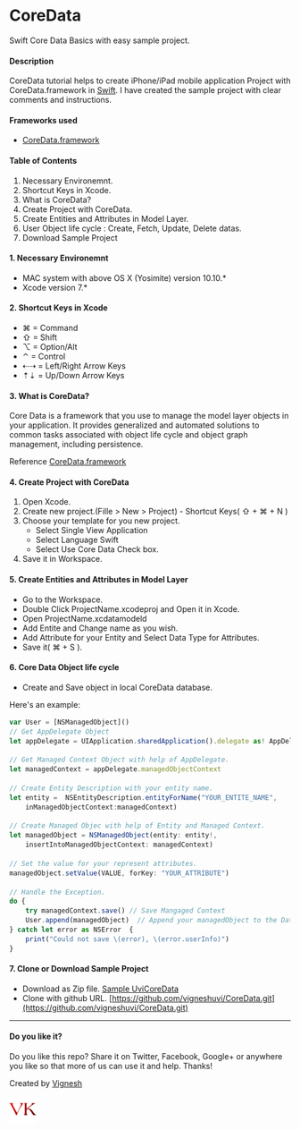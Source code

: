 # CoreData
Swift Core Data Basics with easy sample project.

#### 	Description

CoreData tutorial helps to create iPhone/iPad mobile application Project with CoreData.framework in [Swift](https://developer.apple.com/swift/). I have created the sample project with clear comments and instructions.

#### Frameworks used

* [CoreData.framework](https://developer.apple.com/library/mac/documentation/Cocoa/Conceptual/CoreData/index.html)

#### Table of Contents

1.	Necessary Environemnt.
2.	Shortcut Keys in Xcode.
3.	What is CoreData?
4.	Create Project with CoreData.
5.	Create Entities and Attributes in Model Layer. 
6.	User Object life cycle : Create, Fetch, Update, Delete datas.
7.	Download Sample Project
  

#### 1. Necessary Environemnt

*	MAC system with above OS X (Yosimite) version 10.10.*
*	Xcode version 7.*

#### 2. Shortcut Keys in Xcode

* 	⌘ = Command
*	⇧ = Shift
*	⌥ = Option/Alt
*	⌃ = Control
*	⇠⇢ = Left/Right Arrow Keys
*	⇡⇣ = Up/Down Arrow Keys

#### 3. What is CoreData?

Core Data is a framework that you use to manage the model layer objects in your application. It provides generalized and automated solutions to common tasks associated with object life cycle and object graph management, including persistence.

Reference [CoreData.framework](https://developer.apple.com/library/mac/documentation/Cocoa/Conceptual/CoreData/index.html)

#### 4. Create Project with CoreData

1. 	Open Xcode.
2. 	Create new project.(Fille > New > Project) - Shortcut Keys( ⇧ + ⌘ + N )
3.	Choose your template for you new project.
	- Select Single View Application
	- Select Language Swift
	- Select Use Core Data Check box.
4. 	Save it in Workspace.

#### 5. Create Entities and Attributes in Model Layer

- Go to the Workspace.
- Double Click ProjectName.xcodeproj and Open it in Xcode.
- Open ProjectName.xcdatamodeld
- Add Entite and Change name as you wish.
- Add Attribute for your Entity and Select Data Type for Attributes.
- Save it( ⌘ + S ).

#### 6. Core Data Object life cycle

-	Create and Save object in local CoreData database. 

Here's an example:


```javascript
var User = [NSManagedObject]()
// Get AppDelegate Object       
let appDelegate = UIApplication.sharedApplication().delegate as! AppDelegate

// Get Managed Context Object with help of AppDelegate.
let managedContext = appDelegate.managedObjectContext

// Create Entity Description with your entity name.
let entity =  NSEntityDescription.entityForName("YOUR_ENTITE_NAME",
    inManagedObjectContext:managedContext)

// Create Managed Objec with help of Entity and Managed Context.
let managedObject = NSManagedObject(entity: entity!,
    insertIntoManagedObjectContext: managedContext)

// Set the value for your represent attributes.
managedObject.setValue(VALUE, forKey: "YOUR_ATTRIBUTE")

// Handle the Exception.
do {
    try managedContext.save() // Save Mangaged Context
    User.append(managedObject)  // Append your managedObject to the Database.
} catch let error as NSError  {
    print("Could not save \(error), \(error.userInfo)")
}
```

#### 7. Clone or Download Sample Project

* Download as Zip file. [Sample UviCoreData](https://github.com/vigneshuvi/CoreData/archive/master.zip)	
* Clone with github URL. [https://github.com/vigneshuvi/CoreData.git](https://github.com/vigneshuvi/CoreData.git)

___

#### Do you like it?

Do you like this repo? Share it on Twitter, Facebook, Google+ or anywhere you like so that more of us can use it and help. Thanks!

Created by [Vignesh](http://vigneshuvi.github.io/) 

![alt text][logo]

[logo]: https://github.com/vigneshuvi/vigneshuvi.github.io/blob/master/favicon.ico/android-icon-48x48.png 

